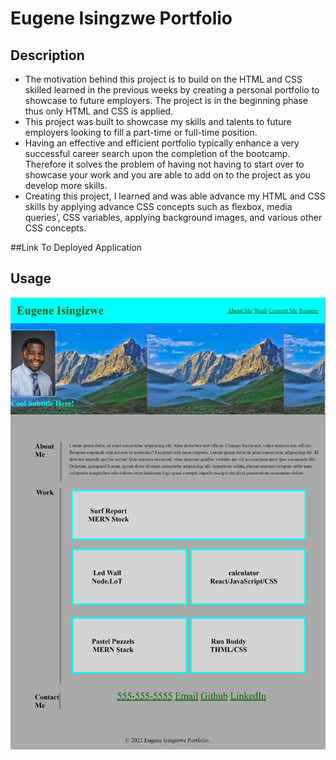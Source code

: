 # Eugene Isingzwe Portfolio

## Description


- The motivation behind this project is to build on the HTML and CSS skilled learned in the previous weeks by creating a personal portfolio to showcase to future employers. The project is in the beginning phase thus only HTML and CSS is applied. 
- This project was built to showcase my skills and talents to future employers looking to fill a part-time or full-time position. 
- Having an effective and efficient portfolio typically enhance a very successful career search upon the completion of the bootcamp.  Therefore it solves the problem of having not having to start over to showcase your work and you are able to add on to the project as you develop more skills. 
- Creating this project, I learned and was able advance my HTML and CSS skills by applying advance CSS concepts such as flexbox, media queries’, CSS variables, applying background images, and various other CSS concepts. 

##Link To Deployed Application 

## Usage

![Screenshot of my portfolio](Assets/Image/screen-shot.png)



